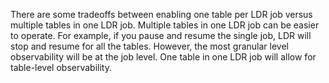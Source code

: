 There are some tradeoffs between enabling one table per LDR job versus multiple tables in one LDR job. Multiple tables in one LDR job can be easier to operate. For example, if you pause and resume the single job, LDR will stop and resume for all the tables. However, the most granular level observability will be at the job level. One table in one LDR job will allow for table-level observability.
